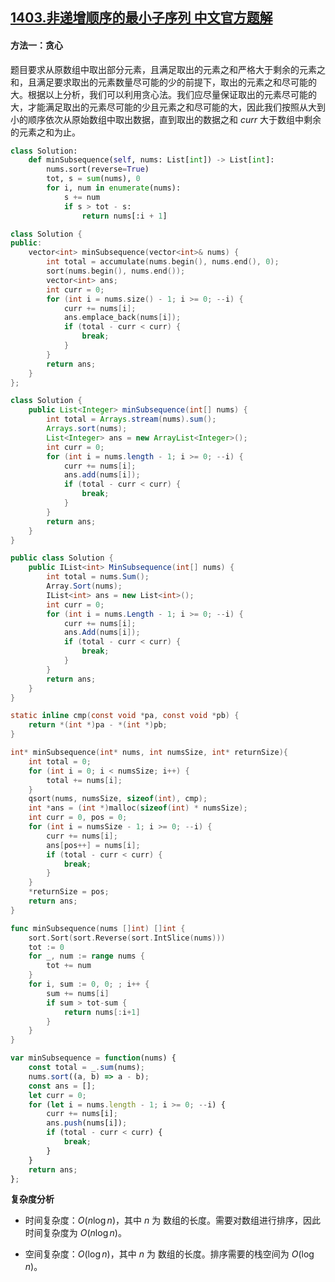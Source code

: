 ## [1403.非递增顺序的最小子序列 中文官方题解](https://leetcode.cn/problems/minimum-subsequence-in-non-increasing-order/solutions/100000/fei-di-zeng-shun-xu-de-zui-xiao-zi-xu-li-v7kr)

#### 方法一：贪心

题目要求从原数组中取出部分元素，且满足取出的元素之和严格大于剩余的元素之和，且满足要求取出的元素数量尽可能的少的前提下，取出的元素之和尽可能的大。根据以上分析，我们可以利用贪心法。我们应尽量保证取出的元素尽可能的大，才能满足取出的元素尽可能的少且元素之和尽可能的大，因此我们按照从大到小的顺序依次从原始数组中取出数据，直到取出的数据之和 $\textit{curr}$ 大于数组中剩余的元素之和为止。

```Python [sol1-Python3]
class Solution:
    def minSubsequence(self, nums: List[int]) -> List[int]:
        nums.sort(reverse=True)
        tot, s = sum(nums), 0
        for i, num in enumerate(nums):
            s += num
            if s > tot - s:
                return nums[:i + 1]
```

```C++ [sol1-C++]
class Solution {
public:
    vector<int> minSubsequence(vector<int>& nums) {
        int total = accumulate(nums.begin(), nums.end(), 0);
        sort(nums.begin(), nums.end());
        vector<int> ans;
        int curr = 0;
        for (int i = nums.size() - 1; i >= 0; --i) {
            curr += nums[i];
            ans.emplace_back(nums[i]);
            if (total - curr < curr) {
                break;
            }
        }
        return ans;
    }
};
```

```Java [sol1-Java]
class Solution {
    public List<Integer> minSubsequence(int[] nums) {
        int total = Arrays.stream(nums).sum();
        Arrays.sort(nums);
        List<Integer> ans = new ArrayList<Integer>();
        int curr = 0;
        for (int i = nums.length - 1; i >= 0; --i) {
            curr += nums[i];
            ans.add(nums[i]);
            if (total - curr < curr) {
                break;
            }
        }
        return ans;
    }
}
```

```C# [sol1-C#]
public class Solution {
    public IList<int> MinSubsequence(int[] nums) {
        int total = nums.Sum();
        Array.Sort(nums);
        IList<int> ans = new List<int>();
        int curr = 0;
        for (int i = nums.Length - 1; i >= 0; --i) {
            curr += nums[i];
            ans.Add(nums[i]);
            if (total - curr < curr) {
                break;
            }
        }
        return ans;
    }
}
```

```C [sol1-C]
static inline cmp(const void *pa, const void *pb) {
    return *(int *)pa - *(int *)pb;
}

int* minSubsequence(int* nums, int numsSize, int* returnSize){
    int total = 0;
    for (int i = 0; i < numsSize; i++) {
        total += nums[i];
    }
    qsort(nums, numsSize, sizeof(int), cmp);
    int *ans = (int *)malloc(sizeof(int) * numsSize);
    int curr = 0, pos = 0;
    for (int i = numsSize - 1; i >= 0; --i) {
        curr += nums[i];
        ans[pos++] = nums[i];
        if (total - curr < curr) {
            break;
        }
    }
    *returnSize = pos;
    return ans;
}
```

```go [sol1-Golang]
func minSubsequence(nums []int) []int {
    sort.Sort(sort.Reverse(sort.IntSlice(nums)))
    tot := 0
    for _, num := range nums {
        tot += num
    }
    for i, sum := 0, 0; ; i++ {
        sum += nums[i]
        if sum > tot-sum {
            return nums[:i+1]
        }
    }
}
```

```JavaScript [sol1-JavaScript]
var minSubsequence = function(nums) {
    const total = _.sum(nums);
    nums.sort((a, b) => a - b);
    const ans = [];
    let curr = 0;
    for (let i = nums.length - 1; i >= 0; --i) {
        curr += nums[i];
        ans.push(nums[i]);
        if (total - curr < curr) {
            break;
        }
    }
    return ans;
};
```

**复杂度分析**

- 时间复杂度：$O(n\log n)$，其中 $n$ 为 数组的长度。需要对数组进行排序，因此时间复杂度为 $O(n\log n)$。

- 空间复杂度：$O(\log n)$，其中 $n$ 为 数组的长度。排序需要的栈空间为 $O(\log n)$。